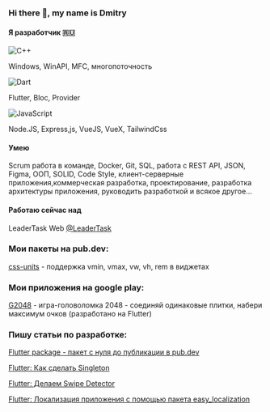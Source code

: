 ### Hi there 👋, my name is Dmitry

#### Я разработчик 🇷🇺

![C++](https://img.shields.io/badge/c++-15%20лет-%2300599C.svg?style=for-the-badge&logo=c%2B%2B&logoColor=white)

Windows, WinAPI, MFC, многопоточность

![Dart](https://img.shields.io/badge/dart-1%20год-%230175C2.svg?style=for-the-badge&logo=dart&logoColor=white)

Flutter, Bloc, Provider

![JavaScript](https://img.shields.io/badge/javascript-5%20месяцев-%23323330.svg?style=for-the-badge&logo=javascript&logoColor=%23F7DF1E)

Node.JS, Express,js, VueJS, VueX, TailwindCss

#### Умею

Scrum работа в команде, Docker, Git, SQL, работа с REST API, JSON, Figma, ООП, SOLID, Code Style, клиент-серверные приложения,коммерческая разработка, проектирование, разработка архитектуры приложения, руководить разработкой и всякое другое...

#### Работаю сейчас над

LeaderTask Web [@LeaderTask](https://github.com/leadertask)

### Мои пакеты на pub.dev:

[css-units](https://pub.dev/packages/css_units) - поддержка vmin, vmax, vw, vh, rem в виджетах

### Мои приложения на google play:

[G2048](https://play.google.com/store/apps/details?id=ru.simpopuska.game2048) - игра-головоломка 2048 - соединяй одинаковые плитки, набери максимум очков (разработано на Flutter)

### Пишу статьи по разработке:

[Flutter package - пакет с нуля до публикации в pub.dev](https://zen.yandex.ru/media/id/5b9b6b8c1ad72800aeaa2614/6286903d3e78be4dd618c1cf)

[Flutter: Как сделать Singleton](https://zen.yandex.ru/media/id/5b9b6b8c1ad72800aeaa2614/629edc425ed61e62b405555a)

[Flutter: Делаем Swipe Detector](https://zen.yandex.ru/media/id/5b9b6b8c1ad72800aeaa2614/62944bea0afb373daf1e21fc)

[Flutter: Локализация приложения с помощью пакета easy_localization](https://zen.yandex.ru/media/id/5b9b6b8c1ad72800aeaa2614/62762dd27854fa6bffccaefa)